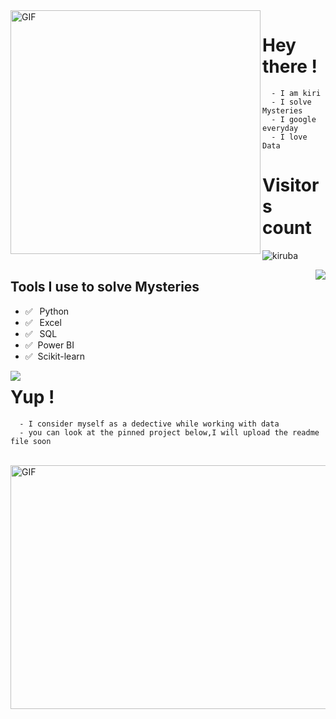  
 <img align="left" alt="GIF" src="https://community.gamepress.gg/uploads/default/original/3X/0/4/04a0d96f0f27ae916a1cb173bb3f4f1800bf3aa8.gif" width="400" height="390" />



 # Hey there !

      - I am kiri
      - I solve Mysteries 
      - I google everyday 
      - I love Data
      
 # Visitors count   
![kiruba](https://count.getloli.com/get/@:kiri)
      




<img align="right" src="https://github-readme-stats.vercel.app/api/top-langs/?username=kirby123-cmd&layout=compact"/>


## Tools I use to solve Mysteries

 - ✅ ⁠ ⁢⁣⁡⁠ ⁢⁣⁡Python
 - ✅ ⁠ ⁢⁣⁡⁠ ⁢⁣⁡Excel
 - ✅ ⁠ ⁢⁣⁡⁠ SQL
 - ✅ ⁠  Power BI
 - ✅ ⁠  Scikit-learn

<img align="left" src="https://github-readme-stats.vercel.app/api?username=kirby123-cmd&layout=compact&show_icons=true&icon_color=0366d6&text_color=24292e&bg_color=ffffff&hide_title=true" />


 # Yup !

      - I consider myself as a dedective while working with data
      - you can look at the pinned project below,I will upload the readme file soon
     
      




<br>
<img align="center" alt="GIF" src="https://media.giphy.com/media/qRcL0DWQsGEa4/giphy.gif" width="1000" height="390" />













